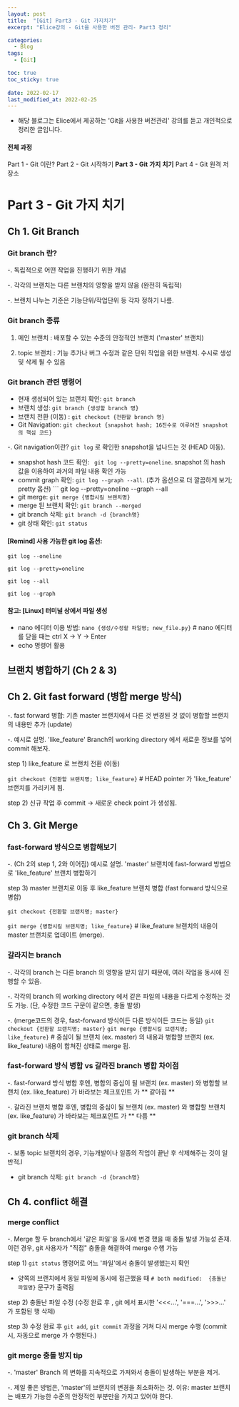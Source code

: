 ```yaml
---
layout: post
title:  "[Git] Part3 - Git 가지치기"
excerpt: "Elice강의 - Git을 사용한 버전 관리- Part3 정리"

categories:
  - Blog
tags:
  - [Git]

toc: true
toc_sticky: true
 
date: 2022-02-17
last_modified_at: 2022-02-25
---
```


* 해당 블로그는 Elice에서 제공하는 'Git을 사용한 버전관리' 강의를 듣고 개인적으로 정리한 글입니다.

#### 전체 과정
Part 1 - Git 이란?
Part 2 - Git 시작하기
**Part 3 - Git 가지 치기**
Part 4 - Git 원격 저장소  

# Part 3 - Git 가지 치기
## Ch 1. Git Branch
### Git branch 란? 
-. 독립적으로 어떤 작업을 진행하기 위한 개념

-. 각각의 브랜치는 다른 브랜치의 영향을 받지 않음 (완전히 독립적)

-. 브랜치 나누는 기준은 기능단위/작업단위 등 각자 정하기 나름.

### Git branch 종류
1) 메인 브랜치 : 배포할 수 있는 수준의 안정적인 브랜치 ('master' 브랜치)

2) topic 브랜치 : 기능 추가나 버그 수정과 같은 단위 작업을 위한 브랜치. 수시로 생성 및 삭제 될 수 있음

### Git branch 관련 명령어 
* 현재 생성되어 있는 브랜치 확인: ```git branch```
* 브랜치 생성: ```git branch {생성할 branch 명}```
* 브랜치 전환 (이동)  : ```git checkout {전환할 branch 명}```
* Git Navigation: ```git checkout {snapshot hash; 16진수로 이루어진 snapshot의 핵심 코드}``` 

-. Git navigation이란? ```git log``` 로 확인한 snapshot을 넘나드는 것 (HEAD 이동).

* snapshot hash 코드 확인: ``` git log --pretty=oneline```. snapshot 의 hash 값을 이용하여 과거의 파일 내용 확인 가능
* commit graph 확인: ``` git log --graph --all ```.  (추가 옵션으로 더 깔끔하게 보기; pretty 옵션) ``` git log --pretty=oneline --graph --all
* git merge: ``` git merge {병합시킬 브랜치명} ```
* merge 된 브랜치 확인: ``` git branch --merged ```
* git branch 삭제: ``` git branch -d {branch명} ```
* git 상태 확인: ``` git status ```

#### [Remind] 사용 가능한 git log 옵션: 

``` git log --oneline ``` 

``` git log --pretty=oneline ```

``` git log --all ```

``` git log --graph ```

#### 참고:  [Linux] 터미널 상에서 파일 생성
* nano 에디터 이용 방법: ``` nano {생성/수정할 파일명; new_file.py} ``` # nano 에디터를 닫을 때는 ctrl X -> Y -> Enter
* echo 명령어 활용


## 브랜치 병합하기 (Ch 2 & 3)
## Ch 2. Git fast forward (병합 merge 방식)
-. fast forward 병합: 기존 master 브랜치에서 다른 것 변경된 것 없이 병합할 브랜치의 내용만 추가 (update)  

-. 예시로 설명. 'like_feature' Branch의 working directory 에서 새로운 정보를 넣어 commit  해보자.

step 1) like_feature 로 브랜치 전환 (이동)

``` git checkout {전환할 브랜치명; like_feature} ``` # HEAD pointer 가 'like_feature' 브랜치를 가리키게 됨.

step 2) 신규 작업 후 commit -> 새로운 check point 가 생성됨.


## Ch 3. Git Merge 
### fast-forward 방식으로 병합해보기
-. (Ch 2의 step 1, 2와 이어짐) 예시로 설명. 'master' 브랜치에 fast-forward 방법으로 'like_feature' 브랜치 병합하기 

step 3) master 브랜치로 이동 후 like_feature 브랜치 병합 (fast forward 방식으로 병합)

``` git checkout {전환할 브랜치명; master} ```

``` git merge {병합시킬 브랜치명; like_feature} ``` # like_feature 브랜치의 내용이 master 브랜치로 업데이트 (merge).  

### 갈라지는 branch
-. 각각의 branch 는 다른 branch 의 영향을 받지 않기 때문에, 여러 작업을 동시에 진행할 수 있음.

-. 각각의 branch 의 working directory 에서 같은 파일의 내용을 다르게 수정하는 것도 가능. (단, 수정한 코드 구문이 같으면, 충돌 발생)

-. (merge코드의 경우, fast-forward 방식이든 다른 방식이든 코드는 동일) ``` git checkout {전환할 브랜치명; master} ``` ``` git merge {병합시킬 브랜치명; like_feature} ``` # 중심이 될 브랜치 (ex. master) 의 내용과 병합할 브랜치 (ex. like_feature) 내용이 합쳐진 상태로 merge 됨.

### fast-forward 방식 병합 vs 갈라진 branch 병합 차이점
-. fast-forward 방식 병합 후엔, 병합의 중심이 될 브랜치 (ex. master) 와 병합할 브랜치 (ex. like_feature) 가 바라보는 체크포인트 가 ** 같아짐 **

-. 갈라진 브랜치 병합 후엔, 병합의 중심이 될 브랜치 (ex. master) 와 병합할 브랜치 (ex. like_feature) 가 바라보는 체크포인트 가 ** 다름 **

### git branch 삭제
-. 보통 topic 브랜치의 경우, 기능개발이나 일종의 작업이 끝난 후 삭제해주는 것이 일반적.l
* git branch 삭제: ``` git branch -d {branch명} ```

## Ch 4. conflict 해결
### merge conflict
-. Merge 할 두 branch에서 '같은 파일'을 동시에 변경 했을 때 충돌 발생 가능성 존재. 이런 경우, git 사용자가 "직접" 충돌을 해결하여 merge 수행 가능

step 1) ``` git status ``` 명령어로 어느 '파일'에서 충돌이 발생했는지 확인
* 양쪽의 브랜치에서 동일 파일에 동시에 접근했을 때 ``` # both modified:  {충돌난 파일명} ``` 문구가 출력됨

step 2) 충돌난 파일 수정 (수정 완료 후 , git 에서 표시한 '<<<...', '===...', '>>>...' 가 포함된 행 삭제)

step 3) 수정 완료 후 ``` git add ```, ``` git commit ``` 과정을 거쳐 다시 merge 수행 (commit 시, 자동으로 merge 가 수행된다.)

### git merge 충돌 방지 tip
-. 'master' Branch 의 변화를 지속적으로 가져와서 충돌이 발생하는 부분을 제거.

-. 제일 좋은 방법은, 'master'의 브랜치의 변경을 최소화하는 것. 이유: master 브랜치는 배포가 가능한 수준의 안정적인 부분만을 가지고 있어야 한다.
